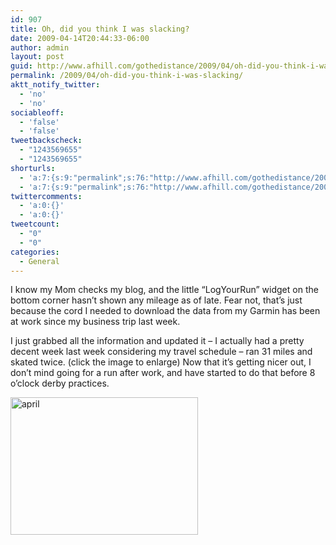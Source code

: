 ```yaml
---
id: 907
title: Oh, did you think I was slacking?
date: 2009-04-14T20:44:33-06:00
author: admin
layout: post
guid: http://www.afhill.com/gothedistance/2009/04/oh-did-you-think-i-was-slacking/
permalink: /2009/04/oh-did-you-think-i-was-slacking/
aktt_notify_twitter:
  - 'no'
  - 'no'
sociableoff:
  - 'false'
  - 'false'
tweetbackscheck:
  - "1243569655"
  - "1243569655"
shorturls:
  - 'a:7:{s:9:"permalink";s:76:"http://www.afhill.com/gothedistance/2009/04/oh-did-you-think-i-was-slacking/";s:7:"tinyurl";s:25:"http://tinyurl.com/pttjfr";s:4:"isgd";s:17:"http://is.gd/zNY8";s:5:"bitly";s:20:"http://bit.ly/11oKgt";s:5:"snipr";s:22:"http://snipr.com/i07nj";s:5:"snurl";s:22:"http://snurl.com/i07nj";s:7:"snipurl";s:24:"http://snipurl.com/i07nj";}'
  - 'a:7:{s:9:"permalink";s:76:"http://www.afhill.com/gothedistance/2009/04/oh-did-you-think-i-was-slacking/";s:7:"tinyurl";s:25:"http://tinyurl.com/pttjfr";s:4:"isgd";s:17:"http://is.gd/zNY8";s:5:"bitly";s:20:"http://bit.ly/11oKgt";s:5:"snipr";s:22:"http://snipr.com/i07nj";s:5:"snurl";s:22:"http://snurl.com/i07nj";s:7:"snipurl";s:24:"http://snipurl.com/i07nj";}'
twittercomments:
  - 'a:0:{}'
  - 'a:0:{}'
tweetcount:
  - "0"
  - "0"
categories:
  - General
---
```

I know my Mom checks my blog, and the little &#8220;LogYourRun&#8221; widget on the bottom corner hasn&#8217;t shown any mileage as of late. Fear not, that&#8217;s just because the cord I needed to download the data from my Garmin has been at work since my business trip last week.

I just grabbed all the information and updated it &#8211; I actually had a pretty decent week last week considering my travel schedule &#8211; ran 31 miles and skated twice. (click the image to enlarge) Now that it&#8217;s getting nicer out, I don&#8217;t mind going for a run after work, and have started to do that before 8 o&#8217;clock derby practices.

[<img src="http://www.afhill.com/gothedistance/wp-content/uploads/2009/04/april-300x220.jpg" alt="april" title="april" width="300" height="220" class="aligncenter size-medium wp-image-908" />](http://www.afhill.com/gothedistance/wp-content/uploads/2009/04/april.jpg)